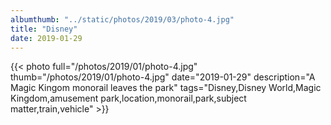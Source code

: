 ```yaml
---
albumthumb: "../static/photos/2019/03/photo-4.jpg"
title: "Disney"
date: 2019-01-29
---
```

{{< photo full="/photos/2019/01/photo-4.jpg" thumb="/photos/2019/01/photo-4.jpg" date="2019-01-29" description="A Magic Kingom monorail leaves the park" tags="Disney,Disney World,Magic Kingdom,amusement park,location,monorail,park,subject matter,train,vehicle" >}}
